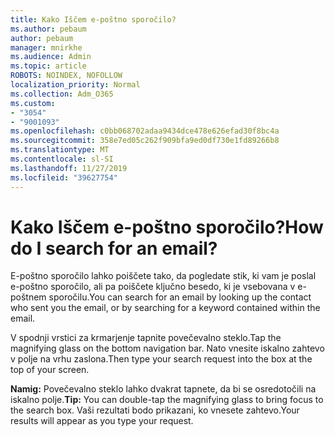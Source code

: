 ```yaml
---
title: Kako Iščem e-poštno sporočilo?
ms.author: pebaum
author: pebaum
manager: mnirkhe
ms.audience: Admin
ms.topic: article
ROBOTS: NOINDEX, NOFOLLOW
localization_priority: Normal
ms.collection: Adm_O365
ms.custom:
- "3054"
- "9001093"
ms.openlocfilehash: c0bb068702adaa9434dce478e626efad30f8bc4a
ms.sourcegitcommit: 358e7ed05c262f909bfa9ed0df730e1fd89266b8
ms.translationtype: MT
ms.contentlocale: sl-SI
ms.lasthandoff: 11/27/2019
ms.locfileid: "39627754"
---
```

# <a name="how-do-i-search-for-an-email"></a><span data-ttu-id="d894e-102">Kako Iščem e-poštno sporočilo?</span><span class="sxs-lookup"><span data-stu-id="d894e-102">How do I search for an email?</span></span>

<span data-ttu-id="d894e-103">E-poštno sporočilo lahko poiščete tako, da pogledate stik, ki vam je poslal e-poštno sporočilo, ali pa poiščete ključno besedo, ki je vsebovana v e-poštnem sporočilu.</span><span class="sxs-lookup"><span data-stu-id="d894e-103">You can search for an email by looking up the contact who sent you the email, or by searching for a keyword contained within the email.</span></span>

<span data-ttu-id="d894e-104">V spodnji vrstici za krmarjenje tapnite povečevalno steklo.</span><span class="sxs-lookup"><span data-stu-id="d894e-104">Tap the magnifying glass on the bottom navigation bar.</span></span> <span data-ttu-id="d894e-105">Nato vnesite iskalno zahtevo v polje na vrhu zaslona.</span><span class="sxs-lookup"><span data-stu-id="d894e-105">Then type your search request into the box at the top of your screen.</span></span> 

<span data-ttu-id="d894e-106">**Namig:** Povečevalno steklo lahko dvakrat tapnete, da bi se osredotočili na iskalno polje.</span><span class="sxs-lookup"><span data-stu-id="d894e-106">**Tip:** You can double-tap the magnifying glass to bring focus to the search box.</span></span> <span data-ttu-id="d894e-107">Vaši rezultati bodo prikazani, ko vnesete zahtevo.</span><span class="sxs-lookup"><span data-stu-id="d894e-107">Your results will appear as you type your request.</span></span> 
